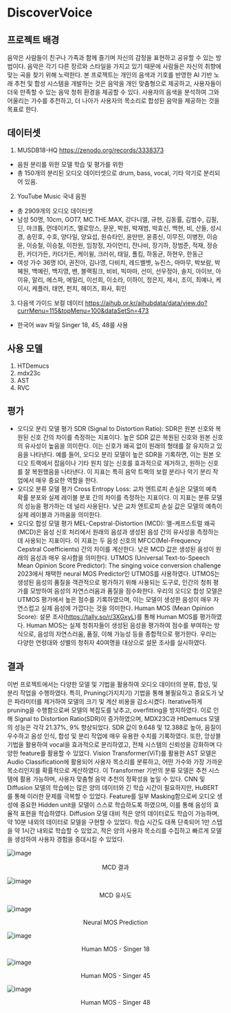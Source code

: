 # DiscoverVoice

## 프로젝트 배경
음악은 사람들이 친구나 가족과 함께 즐기며 자신의 감정을 표현하고 공유할 수 있는 방법이다. 음악은 각기 다른 장르와 스타일을 가지고 있기 때문에 사람들은 자신의 취향에 맞는 곡을 찾기 위해 노력한다. 본 프로젝트는 개인의 음색과 기호를 반영한 AI 기반 노래 추천 및 합성 시스템을 개발하는 것은 음악을 개인 맞춤형으로 제공하고, 사용자들이 더욱 만족할 수 있는 음악 청취 환경을 제공할 수 있다. 사용자의 음색을 분석하여 그와 어울리는 가수를 추천하고, 더 나아가 사용자의 목소리로 합성된 음악을 제공하는 것을 목표로 한다.

## 데이터셋
1.	MUSDB18-HQ
https://zenodo.org/records/3338373
-	음원 분리를 위한 모델 학습 및 평가를 위한 
-	총 150개의 분리된 오디오 데이터셋으로 drum, bass, vocal, 기타 악기로 분리되어 있음.
2.	YouTube Music 국내 음원
-	총 2909개의 오디오 데이터셋
-	남성 50명, 10cm, GOT7, MC.THE.MAX, 강다니엘, 규현, 김동률, 김범수, 김필, 딘, 마크튭, 먼데이키즈, 멜로망스, 문문, 박원, 박재범, 박효신, 백현, 비, 산들, 성시경, 송민호, 수호, 양다일, 양요섭, 원슈타인, 윤딴딴, 윤종신, 이무진, 이병찬, 이승윤, 이승철, 이승철, 이찬원, 임창정, 자이언티, 잔나비, 장기하, 장범준, 적재, 정승환, 카더가든, 카더가든, 케이윌, 크러쉬, 태일, 폴킴, 하동균, 하현우, 한동근
-	여성 가수 36명
IOI, 권진아, 김나영, 다비치, 레드벨벳, 뉴진스, 마마무, 박보람, 박혜원, 백예린, 백지영, 벤, 블랙핑크, 비비, 빅마마, 선미, 선우정아, 솔지, 아이브, 아이유, 알리, 에스파, 에일리, 이선희, 이소라, 이하이, 정은지, 제시, 조이, 최예나, 케이시, 케플러, 태연, 펀치, 헤이즈, 화사, 휘인
3.	다음색 가이드 보컬 데이터
https://aihub.or.kr/aihubdata/data/view.do?currMenu=115&topMenu=100&dataSetSn=473
-	한국어 wav 파일 Singer 18, 45, 48를 사용

## 사용 모델
1.	HTDemucs
2.	mdx23c
3.	AST
4.	RVC

## 평가
-	오디오 분리 모델 평가
SDR (Signal to Distortion Ratio):
SDR은 원본 신호와 복원된 신호 간의 차이를 측정하는 지표이다. 높은 SDR 값은 복원된 신호와 원본 신호의 유사성이 높음을 의미한다. 이는 신호가 왜곡 없이 원래의 형태를 잘 유지하고 있음을 나타낸다. 예를 들어, 오디오 분리 모델이 높은 SDR을 기록하면, 이는 원본 오디오 트랙에서 잡음이나 기타 원치 않는 신호를 효과적으로 제거하고, 원하는 신호를 잘 복원했음을 나타낸다. 이 지표는 특히 음악 트랙의 보컬 분리나 악기 분리 작업에서 매우 중요한 역할을 한다.
-	오디오 분류 모델 평가
Cross Entropy Loss:
교차 엔트로피 손실은 모델의 예측 확률 분포와 실제 레이블 분포 간의 차이를 측정하는 지표이다. 이 지표는 분류 모델의 성능을 평가하는 데 널리 사용된다. 낮은 교차 엔트로피 손실 값은 모델의 예측이 실제 레이블과 가까움을 의미한다. 
-	오디오 합성 모델 평가
MEL-Cepstral-Distortion (MCD):
멜-케프스트럴 왜곡(MCD)은 음성 신호 처리에서 원래의 음성과 생성된 음성 간의 유사성을 측정하는 데 사용되는 지표이다. 이 지표는 두 음성 신호의 MFCC(Mel-Frequency Cepstral Coefficients) 간의 차이를 계산한다. 낮은 MCD 값은 생성된 음성이 원래의 음성과 매우 유사함을 의미한다.
UTMOS (Universal Text-to-Speech Mean Opinion Score Predictor):
The singing voice conversion challenge 2023에서 채택한 neural MOS Predictor인 UTMOS를 사용하였다. UTMOS는 생성된 음성의 품질을 객관적으로 평가하기 위해 사용되는 도구로, 인간의 청취 평가를 모방하여 음성의 자연스러움과 품질을 점수화한다. 우리의 오디오 합성 모델은 UTMOS 평가에서 높은 점수를 기록하였으며, 이는 모델이 생성한 음성이 매우 자연스럽고 실제 음성에 가깝다는 것을 의미한다.
Human MOS (Mean Opinion Score):
설문 조사(https://tally.so/r/3XGxyL)를 통해 Human MOS를 평가하였다. Human MOS는 실제 청취자들이 생성된 음성을 평가하여 점수를 부여하는 방식으로, 음성의 자연스러움, 품질, 이해 가능성 등을 종합적으로 평가한다. 우리는 다양한 연령대와 성별의 청취자 40여명을 대상으로 설문 조사를 실시하였다.

## 결과
이번 프로젝트에서는 다양한 모델 및 기법을 활용하여 오디오 데이터의 분류, 합성, 및 분리 작업을 수행하였다. 특히, Pruning(가지치기) 기법을 통해 불필요하고 중요도가 낮은 파라미터를 제거하여 모델의 크기 및 계산 비용을 감소시켰다. Iterative하게 pruning을 수행함으로써 모델의 복잡도를 낮추고, overfitting을 방지하였다. 이로 인해 Signal to Distortion Ratio(SDR)이 증가하였으며, MDX23C과 HtDemucs 모델의 성능은 각각 21.37%, 9% 향상되었다. SDR 값이 9.648 및 12.388로 높아, 음질이 우수하고 음성 인식, 합성 및 분리 작업에 매우 유용한 수치를 기록하였다. 또한, 앙상블 기법을 활용하여 vocal을 효과적으로 분리하였고, 전체 시스템의 신뢰성을 강화하며 다양한 feature를 활용할 수 있었다.
Vision Transformer(ViT)를 활용한 AST 모델은 Audio Classification에 활용되어 사용자 목소리를 분류하고, 어떤 가수와 가장 가까운 목소리인지를 확률적으로 계산하였다. 이 Transformer 기반의 분류 모델은 추천 시스템에 활용 가능하며, 사용자 맞춤형 음악 추천의 정확성을 높일 수 있다.
CNN 및 Diffusion 모델의 학습에는 많은 양의 데이터와 긴 학습 시간이 필요하지만, HuBERT를 통해 이러한 문제를 극복할 수 있었다. Feature를 일부 Masking함으로써 오디오 생성에 중요한 Hidden unit을 모델이 스스로 학습하도록 하였으며, 이를 통해 음성의 효율적 표현을 학습하였다. Diffusion 모델 대비 적은 양의 데이터로도 학습이 가능하며, 약 10분 내외의 데이터로 모델을 구현할 수 있었다. 학습 시간도 대폭 단축되어 1만 스텝을 약 1시간 내외로 학습할 수 있었고, 적은 양의 사용자 목소리를 수집하고 빠르게 모델을 생성하여 사용자 경험을 증대시킬 수 있었다.


![image](https://github.com/user-attachments/assets/12256b30-3ba2-45c8-a4da-03697b6989be)
<p align=center>MCD 결과</p>

![image](https://github.com/user-attachments/assets/034052fa-caf1-4c1d-b116-59907430f30d)
<p align=center>MCD 유사도</p>

![image](https://github.com/user-attachments/assets/32465376-0148-4ccd-adc6-534cb2701969)
<p align=center>Neural MOS Prediction</p>

![image](https://github.com/user-attachments/assets/b488bf56-ca95-4312-b80d-8a35be4253f9)
<p align=center>Human MOS - Singer 18</p>

![image](https://github.com/user-attachments/assets/08932ac2-963a-4d94-b363-d090a6ac47bb)
<p align=center>Human MOS - Singer 45</p>

![image](https://github.com/user-attachments/assets/3d6053dc-fe2e-4857-b474-ef614d485ec8)
<p align=center>Human MOS - Singer 48</p>
